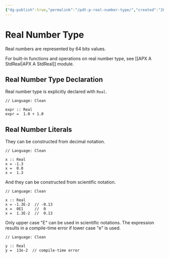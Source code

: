 ```yaml
---
{"dg-publish":true,"permalink":"/pdt-p-real-number-type/","created":"2023-07-03T14:26:06.677+07:00","updated":"2023-07-24T23:17:18.433+07:00"}
---
```



# Real Number Type

Real numbers are represented by 64 bits values.

For built-in functions and operations on real number type, see [[APX A StdReal\|APX A StdReal]] module.

## Real Number Type Declaration

Real number type is explicitly declared with `Real`.

```Clean
// Language: Clean

expr :: Real
expr =  1.0 + 1.0
```

## Real Number Literals

They can be constructed from decimal notation.

```Clean
// Language: Clean

x :: Real
x = -1.3
x =  0.0
x =  1.3
```

And they can be constructed from scientific notation.

```Clean
// Language: Clean

x :: Real
x = -1.3E-2  // -0.13
x =  0E1     //  0
x =  1.3E-2  //  0.13
```

Only upper case "E" can be used in scientific notations.
The expression results in a compile-time error if lower case "e" is used.

```Clean
// Language: Clean

y :: Real
y =  13e-2  // compile-time error
```

